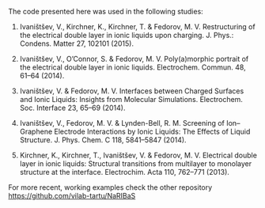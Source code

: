 The code presented here was used in the following studies:

1. Ivaništšev, V., Kirchner, K., Kirchner, T. & Fedorov, M. V. Restructuring of the electrical double layer in ionic liquids upon charging. J. Phys.: Condens. Matter 27, 102101 (2015).

2. Ivaništšev, V., O’Connor, S. & Fedorov, M. V. Poly(a)morphic portrait of the electrical double layer in ionic liquids. Electrochem. Commun. 48, 61–64 (2014).

3. Ivaništšev, V. & Fedorov, M. V. Interfaces between Charged Surfaces and Ionic Liquids: Insights from Molecular Simulations. Electrochem. Soc. Interface 23, 65–69 (2014).

4. Ivaništšev, V., Fedorov, M. V. & Lynden-Bell, R. M. Screening of Ion–Graphene Electrode Interactions by Ionic Liquids: The Effects of Liquid Structure. J. Phys. Chem. C 118, 5841–5847 (2014).

5. Kirchner, K., Kirchner, T., Ivaništšev, V. & Fedorov, M. V. Electrical double layer in ionic liquids: Structural transitions from multilayer to monolayer structure at the interface. Electrochim. Acta 110, 762–771 (2013).

For more recent, working examples check the other repository https://github.com/vilab-tartu/NaRIBaS

